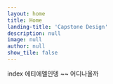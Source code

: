 ```yaml
---
layout: home
title: Home
landing-title: 'Capstone Design'
description: null
image: null
author: null
show_tile: false
---
```


index 에티에멜인뎅 ~~ 어디나올까 

